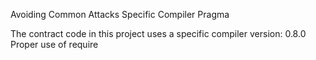 Avoiding Common Attacks
Specific Compiler Pragma

The contract code in this project uses a specific compiler version: 0.8.0
Proper use of require

